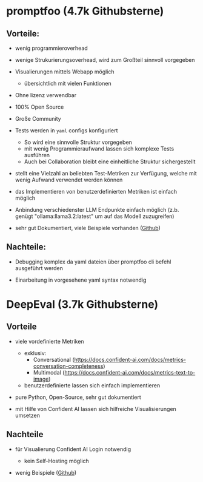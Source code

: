 # promptfoo (4.7k Githubsterne)

## Vorteile:

- wenig programmieroverhead

- wenige Strukurierungsoverhead, wird zum Großteil sinnvoll vorgegeben

- Visualierungen mittels Webapp möglich
    - übersichtlich mit vielen Funktionen

- Ohne lizenz verwendbar

- 100% Open Source

- Große Community

- Tests werden in `yaml` configs konfiguriert
    - So wird eine sinnvolle Struktur vorgegeben 
    - mit wenig Programmieraufwand lassen sich komplexe Tests ausführen
    - Auch bei Collaboration bleibt eine einheitliche Struktur sichergestellt

- stellt eine Vielzahl an beliebten Test-Metriken zur Verfügung, welche mit wenig Aufwand verwendet werden können

- das Implementieren von benutzerdefinierten Metriken ist einfach möglich

- Anbindung verschiedenster LLM Endpunkte einfach möglich (z.b. genügt "ollama:llama3.2:latest" um auf das Modell zuzugreifen)

- sehr gut Dokumentiert, viele Beispiele vorhanden ([Github](https://github.com/promptfoo/promptfoo/tree/main/examples))

## Nachteile:

- Debugging komplex da yaml dateien über promptfoo cli befehl ausgeführt werden

- Einarbeitung in vorgesehene yaml syntax notwendig

# DeepEval (3.7k Githubsterne)

## Vorteile
- viele vordefinierte Metriken
    - exklusiv: 
        - Conversational (https://docs.confident-ai.com/docs/metrics-conversation-completeness)
        - Multimodal (https://docs.confident-ai.com/docs/metrics-text-to-image)
    - benutzerdefinierte lassen sich einfach implementieren

- pure Python, Open-Source, sehr gut dokumentiert

- mit Hilfe von Confident AI lassen sich hilfreiche Visualisierungen umsetzen

## Nachteile
- für Visualierung Confident AI Login notwendig
    - kein Self-Hosting möglich
    
- wenig Beispiele ([Github](https://github.com/confident-ai/deepeval/tree/main/examples))